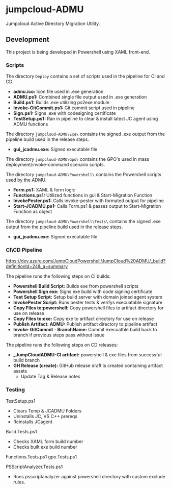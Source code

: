 # jumpcloud-ADMU

Jumpcloud Active Directory Migration Utility.

## Development

This project is being developed in Powershell using XAML front-end.

### Scripts

The directory `Deploy` contains a set of scripts used in the pipeline for CI and CD.

- **admu.ico:** Icon file used in .exe generation
- **ADMU.ps1:** Combined single file output used in .exe generation
- **Build.ps1:** Builds .exe utilizing ps2exe module
- **Invoke-GitCommit.ps1:** Git commit script used in pipeline
- **Sign.ps1:** Signs .exe with codesigning certificate
- **TestSetup.ps1:** Ran in pipeline to clear & install latest JC agent using ADMU functions

The directory `jumpcloud-ADMU\Exe\` contains the signed .exe output from the pipeline build used in the release steps.

- **gui_jcadmu.exe:** Signed executable file

The directory `jumpcloud-ADMU\Gpo\` contains the GPO's used in mass deployment/invoke-command scenario scripts.

The directory `jumpcloud-ADMU\Powershell\` contains the Powershell scripts used by the ADMU.

- **Form.ps1:** XAML & form logic
- **Functions.ps1:** Utilized functions in gui & Start-Migration Function
- **InvokePester.ps1:** Calls invoke-pester with formated output for pipeline
- **Start-JCADMU.ps1:** Calls Form.ps1 & passes output to Start-Migration Function as object

The directory `jumpcloud-ADMU\Powershell\Tests\` contains the signed .exe output from the pipeline build used in the release steps.

- **gui_jcadmu.exe:** Signed executable file

### CI\CD Pipeline

https://dev.azure.com/JumpCloudPowershell/JumpCloud%20ADMU/_build?definitionId=24&_a=summary

The pipeline runs the following steps on CI builds:

- **Powershell Build Script:** Builds exe from powershell scripts
- **Powershell Sign exe:** Signs exe build with code signing certificate
- **Test Setup Script:** Setup build server with domain joined agent system
- **InvokePester Script:** Runs pester tests & verifys execuatable signature
- **Copy Files to:powershell:** Copy powershell files to artifact directory for use on release
- **Copy Files to:exe:** Copy exe to artifact directory for use on release
- **Publish Artifact: ADMU:** Publish artifact directory to pipeline artifact
- **Invoke-GitCommit - BranchName:** Commit execuatble build back to branch if previous steps pass without issue

The pipeline runs the following steps on CD releases:

- **_JumpCloudADMU-CI artifact:** powershell & exe files from successful build branch
- **GH Release (create):** GitHub release draft is created containing artifact assets
    - Update Tag & Release notes

### Testing

TestSetup.ps1

- Clears Temp & JCADMU Folders
- Uninstalls JC, VS C++ prereqs
- Reinstalls JCagent

Build.Tests.ps1

- Checks XAML form build number
- Checks built exe build number

Functions.Tests.ps1
gpo.Tests.ps1

PSScriptAnalyzer.Tests.ps1

- Runs psscriptanalyzer against powershell directory with custom exclude rules.